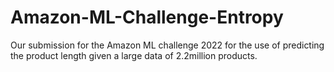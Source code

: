 # Amazon-ML-Challenge-Entropy
Our submission for the Amazon ML challenge 2022 for the use of predicting the product length given a large data of 2.2million products. 
